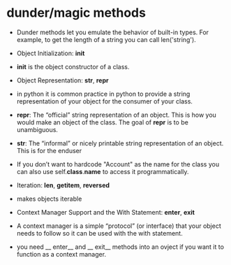 # dunder/magic methods

- Dunder methods let you emulate the behavior of built-in types. For example, to get the length of a string you can call len('string').

- Object Initialization: __init__
- __init__ is the object constructor of a class.

- Object Representation: __str__, __repr__
- in python it is common practice in python to provide a string representation of your object for the consumer of your class.

- __repr__: The “official” string representation of an object. This is how you would make an object of the class. The goal of __repr__ is to be unambiguous.

- __str__: The “informal” or nicely printable string representation of an object. This is for the enduser

-  If you don’t want to hardcode "Account" as the name for the class you can also use self.__class__.__name__ to access it programmatically.

- Iteration: __len__, __getitem__, __reversed__
- makes objects iterable

- Context Manager Support and the With Statement: __enter__, __exit__
- A context manager is a simple “protocol” (or interface) that your object needs to follow so it can be used with the with statement.

- you need __ enter__ and __ exit__ methods into an ovject if you want it to function as a context manager.
